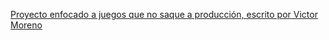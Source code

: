  
[Proyecto enfocado a juegos que no saque a producción, escrito por Victor Moreno](https://twitter.com/vicmmg_)



